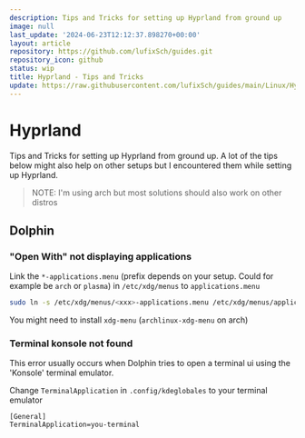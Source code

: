 ```yaml
---
description: Tips and Tricks for setting up Hyprland from ground up
image: null
last_update: '2024-06-23T12:12:37.898270+00:00'
layout: article
repository: https://github.com/lufixSch/guides.git
repository_icon: github
status: wip
title: Hyprland - Tips and Tricks
update: https://raw.githubusercontent.com/lufixSch/guides/main/Linux/Hyprland.md
---
```


# Hyprland

Tips and Tricks for setting up Hyprland from ground up. A lot of the tips below might also help on other setups but I encountered them while setting up Hyprland.

> NOTE: I'm using arch but most solutions should also work on other distros

## Dolphin

### "Open With" not displaying applications

Link the `*-applications.menu` (prefix depends on your setup. Could for example be `arch` or `plasma`) in `/etc/xdg/menus` to `applications.menu`

```bash
sudo ln -s /etc/xdg/menus/<xxx>-applications.menu /etc/xdg/menus/applications.menu
```

You might need to install `xdg-menu` (`archlinux-xdg-menu` on arch)

### Terminal konsole not found

This error usually occurs when Dolphin tries to open a terminal ui using the 'Konsole' terminal emulator.

Change `TerminalApplication` in `.config/kdeglobales` to your terminal emulator

```
[General]
TerminalApplication=you-terminal
```